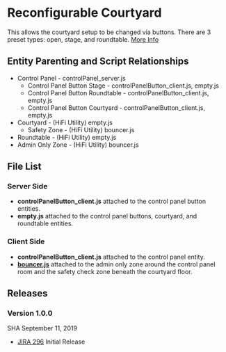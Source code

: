 # Reconfigurable Courtyard

This allows the courtyard setup to be changed via buttons. There are 3 preset types: open, stage, and roundtable.
[More Info](https://highfidelity.atlassian.net/wiki/spaces/PM/pages/512787002/Reconfigurable+Courtyard+Functional+Requirements+Spec)

## Entity Parenting and Script Relationships
* Control Panel - controlPanel_server.js
    * Control Panel Button Stage - controlPanelButton_client.js, empty.js
    * Control Panel Button Roundtable - controlPanelButton_client.js, empty.js
    * Control Panel Button Courtyard - controlPanelButton_client.js, empty.js
* Courtyard - (HiFi Utility) empty.js
    * Safety Zone - (HiFi Utility) bouncer.js
* Roundtable - (HiFi Utility) empty.js
* Admin Only Zone - (HiFi Utility) bouncer.js

## File List
### Server Side
* **controlPanelButton_client.js** attached to the control panel button entities.
* **empty.js** attached to the control panel buttons, courtyard, and roundtable entities.

### Client Side
* **controlPanelButton_client.js** attached to the control panel entity.
* [**bouncer.js**](https://github.com/highfidelity/hifi-content/tree/master/usefulUtilities/bouncerZone) attached to the admin only zone around the control panel room and the safety check zone beneath the courtyard floor. 

## Releases
### Version 1.0.0
SHA [](https://github.com/highfidelity/hifi-content/commits/) September 11, 2019
- [JIRA 296](https://highfidelity.atlassian.net/browse/DEV-296)   Initial Release
